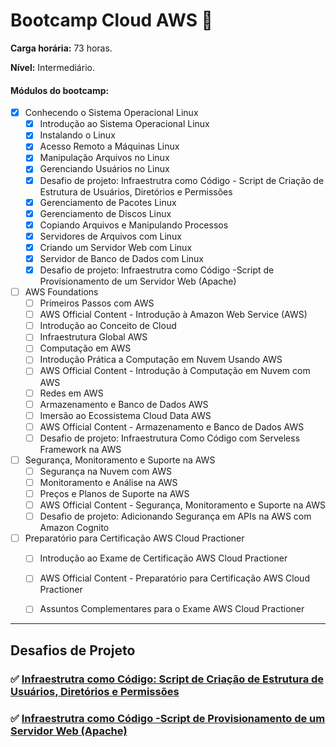 # Bootcamp Cloud AWS 🚀

**Carga horária:** 73 horas.

**Nível:** Intermediário.

#### Módulos do bootcamp:

- [x] Conhecendo o Sistema Operacional Linux
    - [x] Introdução ao Sistema Operacional Linux
    - [x] Instalando o Linux
    - [x] Acesso Remoto a Máquinas Linux
    - [x] Manipulação Arquivos no Linux
    - [x] Gerenciando Usuários no Linux
    - [x] Desafio de projeto: Infraestrutra como Código - Script de Criação de Estrutura de Usuários, Diretórios e Permissões
    - [x] Gerenciamento de Pacotes Linux
    - [x] Gerenciamento de Discos Linux
    - [x] Copiando Arquivos e Manipulando Processos
    - [x] Servidores de Arquivos com Linux
    - [x] Criando um Servidor Web com Linux
    - [x] Servidor de Banco de Dados com Linux
    - [x] Desafio de projeto: Infraestrutra como Código -Script de Provisionamento de um Servidor Web (Apache)
- [ ] AWS Foundations
    - [ ] Primeiros Passos com AWS
    - [ ] AWS Official Content - Introdução à Amazon Web Service (AWS)
    - [ ] Introdução ao Conceito de Cloud
    - [ ] Infraestrutura Global AWS
    - [ ] Computação em AWS
    - [ ] Introdução Prática a Computação em Nuvem Usando AWS
    - [ ] AWS Official Content - Introdução à Computação em Nuvem com AWS
    - [ ] Redes em AWS
    - [ ] Armazenamento e Banco de Dados AWS
    - [ ] Imersão ao Ecossistema Cloud Data AWS
    - [ ] AWS Official Content - Armazenamento e Banco de Dados AWS
    - [ ] Desafio de projeto: Infraestrutura Como Código com Serveless Framework na AWS
- [ ] Segurança, Monitoramento e Suporte na AWS
    - [ ] Segurança na Nuvem com AWS
    - [ ] Monitoramento e Análise na AWS
    - [ ] Preços e Planos de Suporte na AWS
    - [ ] AWS Official Content - Segurança, Monitoramento e Suporte na AWS
    - [ ] Desafio de projeto: Adicionando Segurança em APIs na AWS com Amazon Cognito
- [ ] Preparatório para Certificação AWS Cloud Practioner
    - [ ] Introdução ao Exame de Certificação AWS Cloud Practioner
    - [ ] AWS Official Content - Preparatório para Certificação AWS Cloud Practioner
    - [ ] Assuntos Complementares para o Exame AWS Cloud Practioner


---
## Desafios de Projeto


### ✅ [Infraestrutra como Código: Script de Criação de Estrutura de Usuários, Diretórios e Permissões](https://github.com/cinthiaab/IaC-Linux-Script1)
### ✅ [Infraestrutra como Código -Script de Provisionamento de um Servidor Web (Apache)](https://github.com/cinthiaab/IaC-Linux-Script2)
